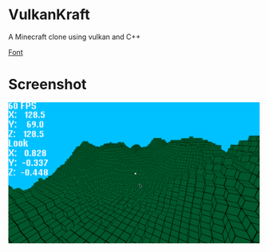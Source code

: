 # VulkanKraft

A Minecraft clone using vulkan and C++

[Font](https://www.1001fonts.com/vtf-misterpixel-font.html)

# Screenshot

![screenshot](images/screenshot.png)